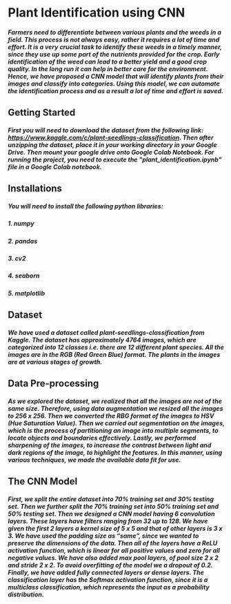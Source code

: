 # Plant Identification using CNN
##### Farmers need to differentiate between various plants and the weeds in a field. This process is not always easy, rather it requires a lot of time and effort. It is a very crucial task to identify these weeds in a timely manner, since they use up some part of the nutrients provided for the crop. Early identification of the weed can lead to a better yield and a good crop quality. In the long run it can help in better care for the environment. Hence, we have proposed a CNN model that will identify plants from their images and classify into categories. Using this model, we can automate the identification process and as a result a lot of time and effort is saved. 

## Getting Started
##### First you will need to download the dataset from the following link: https://www.kaggle.com/c/plant-seedlings-classification. Then after unzipping the dataset, place it in your working directory in your Google Drive. Then mount your google drive onto Google Colab Notebook. For running the project, you need to execute the "plant_identification.ipynb" file in a Google Colab notebook. 

## Installations
##### You will need to install the following python libraries:
##### 1. numpy
##### 2. pandas
##### 3. cv2
##### 4. seaborn
##### 5. matplotlib

## Dataset
##### We have used a dataset called plant-seedlings-classification from Kaggle. The dataset has approximately 4764 images, which are categorized into 12 classes i.e. there are 12 different plant species. All the images are in the RGB (Red Green Blue) format. The plants in the images are at various stages of growth. 

## Data Pre-processing
##### As we explored the dataset, we realized that all the images are not of the same size. Therefore, using data augmentation we resized all the images to 256 x 256. Then we converted the RBG format of the images to HSV (Hue Saturation Value). Then we carried out segmentation on the images, which is the process of partitioning an image into multiple segments, to locate objects and boundaries effectively. Lastly, we performed sharpening of the images, to increase the contrast between light and dark regions of the image, to highlight the features. In this manner, using various techniques, we made the available data fit for use.

## The CNN Model
##### First, we split the entire dataset into 70% training set and 30% testing set. Then we further split the 70% training set into 50% training set and 50% testing set. Then we designed a CNN model having 6 convolution layers. These layers have filters ranging from 32 up to 128. We have given the first 2 layers a kernel size of 5 x 5 and that of other layers is 3 x 3. We have used the padding size as “same”, since we wanted to preserve the dimensions of the data. Then all of the layers have a ReLU activation function, which is linear for all positive values and zero for all negative values. We have also added max pool layers, of pool size 2 x 2 and stride 2 x 2. To avoid overfitting of the model we a dropout of 0.2. Finally, we have added fully connected layers or dense layers. The classification layer has the Softmax activation function, since it is a multiclass classification, which represents the input as a probability distribution.
